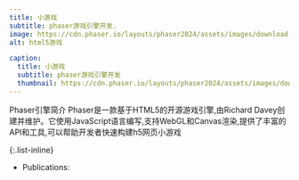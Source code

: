 ```yaml
---
title: 小游戏
subtitle: phaser游戏引擎开发.
image: https://cdn.phaser.io/layouts/phaser2024/assets/images/download-runner-no-whoosh.png
alt: html5游戏

caption:
  title: 小游戏
  subtitle: phaser游戏引擎开发
  thumbnail: https://cdn.phaser.io/layouts/phaser2024/assets/images/download-runner-no-whoosh.png
---
```

  Phaser引擎简介 Phaser是一款基于HTML5的开源游戏引擎,由Richard Davey创建并维护。它使用JavaScript语言编写,支持WebGL和Canvas渲染,提供了丰富的API和工具,可以帮助开发者快速构建h5网页小游戏

{:.list-inline}
- Publications: 
